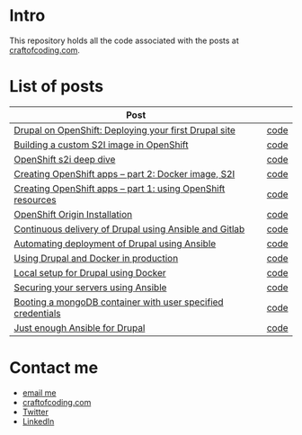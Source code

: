 # Intro

This repository holds all the code associated with the posts at [craftofcoding.com](https://www.craftofcoding.com).

# List of posts

| Post                                                                                                 |                                                |
|------------------------------------------------------------------------------------------------------|------------------------------------------------|
| [Drupal on OpenShift: Deploying your first Drupal site](https://www.craftofcoding.com/deploying-your-first-drupal-site-on-openshift/)                                                                  | [code](https://github.com/badri/craftofcoding.com/tree/master/openshift_drupal_first_deploy)                                           |
| [Building a custom S2I image in OpenShift](https://www.craftofcoding.com/building-custom-s2i-image-openshift/)                                                                  | [code](https://github.com/badri/craftofcoding.com/tree/master/openshift_s2i_custom)                                           |
| [OpenShift s2i deep dive](https://www.craftofcoding.com/openshift-s2i-deep-dive)                                                                  | [code](https://github.com/badri/craftofcoding.com/tree/master/openshift_s2i)                                           |
| [Creating OpenShift apps – part 2: Docker image, S2I](https://www.craftofcoding.com/creating-openshift-apps-2-docker-image-s2i)                                                                  | [code](https://github.com/badri/craftofcoding.com/tree/master/creating_openshift_apps_2)                                           |
| [Creating OpenShift apps – part 1: using OpenShift resources](https://www.craftofcoding.com/creating-apps-openshift-1/)                                                                  | [code](https://github.com/badri/craftofcoding.com/tree/master/creating_openshift_apps)                                           |
| [OpenShift Origin Installation](https://www.craftofcoding.com/openshift-origin-installation/)                                                                  | [code](https://github.com/badri/openshift-terraform/tree/v1.0)                                           |
| [Continuous delivery of Drupal using Ansible and Gitlab](https://www.craftofcoding.com/continuous-delivery-of-drupal-using-ansible-and-gitlab)                                                                  | [code](https://github.com/badri/craftofcoding.com/tree/master/continuous_delivery_of_drupal_using_ansible_and_gitlab)                                           |
| [Automating deployment of Drupal using Ansible](https://www.craftofcoding.com/automating-deployment-of-drupal-using-ansible)                                                                  | [code](https://github.com/badri/craftofcoding.com/tree/master/automated_deployment_of_drupal_using_ansible)                                           |
| [Using Drupal and Docker in production](https://www.craftofcoding.com/using-drupal-and-docker-in-production)                                                                  | [code](https://github.com/badri/craftofcoding.com/tree/master/using_drupal_docker_in_production)                                           |
| [Local setup for Drupal using Docker](https://www.craftofcoding.com/local-drupal-development-using-docker)                                                                  | [code](https://github.com/badri/craftofcoding.com/tree/master/local_setup_for_drupal_using_docker)                                           |
| [Securing your servers using Ansible](https://www.craftofcoding.com/securing-your-servers-using-ansible) | [code](https://github.com/badri/craftofcoding.com/tree/master/securing_servers_using_ansible) |
| [Booting a mongoDB container with user specified credentials](https://www.craftofcoding.com/docker-mongodb) | [code](https://github.com/badri/craftofcoding.com/tree/master/mongodb_container_with_user_specified_credentials) |
| [Just enough Ansible for Drupal](https://www.craftofcoding.com/just-enough-ansible-drupal) | [code](https://github.com/badri/drupal-ansible) |



# Contact me

- [email me](mailto:lakshmi@lakshminp.com?subject=Question%20about%20source%20code)
- [craftofcoding.com](https://www.craftofcoding.com)
- [Twitter](https://twitter.com/lakshminp)
- [LinkedIn](https://www.linkedin.com/in/lakshminp/)
